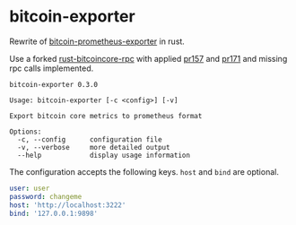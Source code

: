 # bitcoin-exporter

Rewrite of [bitcoin-prometheus-exporter](https://github.com/jvstein/bitcoin-prometheus-exporter) in rust.

Use a forked [rust-bitcoincore-rpc](https://git.itsufficient.me/rust/bitcoincore-rpc)
with applied [pr157](https://github.com/rust-bitcoin/rust-bitcoincore-rpc/pull/157) and
[pr171](https://github.com/rust-bitcoin/rust-bitcoincore-rpc/pull/171) and missing rpc calls implemented.

```
bitcoin-exporter 0.3.0

Usage: bitcoin-exporter [-c <config>] [-v]

Export bitcoin core metrics to prometheus format

Options:
  -c, --config      configuration file
  -v, --verbose     more detailed output
  --help            display usage information
```

The configuration accepts the following keys. `host` and `bind` are optional.

```yaml
user: user
password: changeme
host: 'http://localhost:3222'
bind: '127.0.0.1:9898'
```
